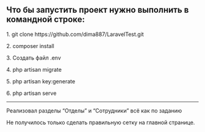 <h2>Что бы запустить проект нужно выполнить в командной строке:</h2>
<p>1. git clone https://github.com/dima887/LaravelTest.git</p>
<p>2. composer install</p>
<p>3. Создать файл .env</p>
<p>4. php artisan migrate</p>
<p>5. php artisan key:generate</p>
<p>6. php artisan serve</p>
<hr>
<p>
    Реализовал разделы “Отделы” и “Сотрудники” всё как по заданию
</p>
<p>
    Не получилось только сделать правильную сетку на главной странице.
</p>
